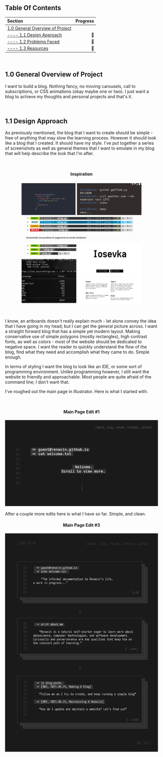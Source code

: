 ## Table Of Contents ##
Section  | Progress
| :--- | ---:
[1.0 General Overview of Project](https://github.com/renacin/WebDev/tree/main/PersonalWebsite#10-general-overview-of-project)                               |
[---- 1.1 Design Approach](https://github.com/renacin/WebDev/tree/main/PersonalWebsite#11-design-approach)                                                  | :construction_worker:
[---- 1.2 Problems Faced](https://github.com/renacin/WebDev/tree/main/PersonalWebsite#11-design-approach)                                                   | :construction_worker:
[---- 1.3 Resources](https://github.com/renacin/WebDev/tree/main/PersonalWebsite#11-design-approach)                                                        | :construction_worker:

<br/>

## 1.0 General Overview of Project ##
I want to build a blog. Nothing fancy, no moving carousels, call to subscriptions, or CSS animations (okay maybe one or two). I just want a blog to achieve my thoughts and personal projects and that's it.

<br/>

## 1.1 Design Approach ##
As previously mentioned, the blog that I want to create should be simple - free of anything that may slow the learning process. However it should look like a blog that I created. It should have my style.
I've put together a series of screenshots as well as general themes that I want to emulate in my blog that will help describe the look that I'm after.

<br/>

<h4 align="center">Inspiration</h4>
<p align="center">
    <img src="https://github.com/renacin/WebDev/blob/main/PersonalWebsite/Images/Inspo.jpg" height="400" width="400">
</p>

<br/>

I know, an artboards doesn't really explain much - let alone convey the idea that I have going in my head; but I can get the general picture across. I want a straight forward blog that has a simple yet modern layout. Making
conservative use of simple polygons (mostly rectangles), high contrast fonts, as well as colors - most of the website should be dedicated to negative space. I want the reader to quickly understand the flow of the blog, find
what they need and accomplish what they came to do. Simple enough.

In terms of styling I want the blog to look like an IDE, or some sort of programming environment. Unlike programming however, I still want the website to friendly and approachable. Most people are quite afraid of the command
line; I don't want that.

I've roughed out the main page in Illustrator. Here is what I started with.

<br/>

<h4 align="center">Main Page Edit #1</h4>
<p align="center">
    <img src="https://github.com/renacin/WebDev/blob/main/PersonalWebsite/Images/Edit_1.jpg" width="800">
</p>

After a couple more edits here is what I have so far. Simple, and clean.

<h4 align="center">Main Page Edit #3</h4>
<p align="center">
    <img src="https://github.com/renacin/WebDev/blob/main/PersonalWebsite/Images/Edit_3.jpg" width="800">
</p>
